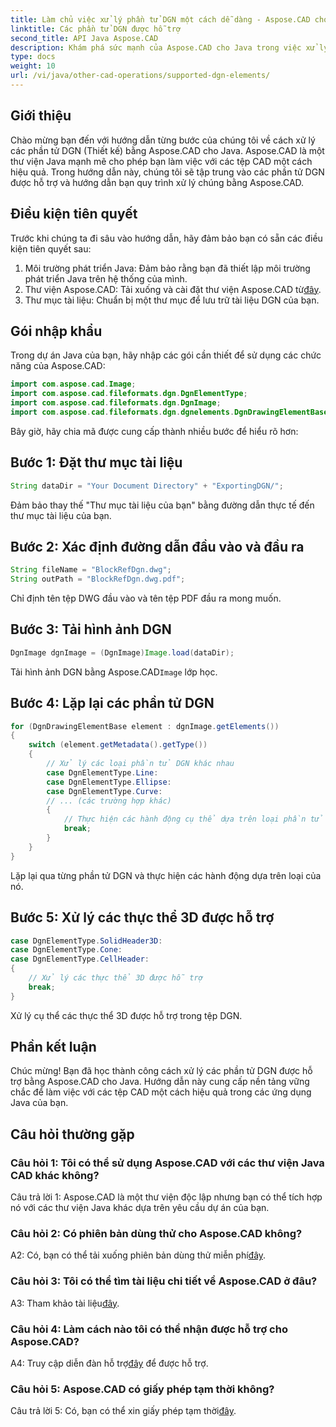 ```yaml
---
title: Làm chủ việc xử lý phần tử DGN một cách dễ dàng - Aspose.CAD cho Java
linktitle: Các phần tử DGN được hỗ trợ
second_title: API Java Aspose.CAD
description: Khám phá sức mạnh của Aspose.CAD cho Java trong việc xử lý các phần tử DGN một cách dễ dàng. Hướng dẫn từng bước của chúng tôi đảm bảo tích hợp liền mạch để xử lý tệp CAD.
type: docs
weight: 10
url: /vi/java/other-cad-operations/supported-dgn-elements/
---
```

## Giới thiệu

Chào mừng bạn đến với hướng dẫn từng bước của chúng tôi về cách xử lý các phần tử DGN (Thiết kế) bằng Aspose.CAD cho Java. Aspose.CAD là một thư viện Java mạnh mẽ cho phép bạn làm việc với các tệp CAD một cách hiệu quả. Trong hướng dẫn này, chúng tôi sẽ tập trung vào các phần tử DGN được hỗ trợ và hướng dẫn bạn quy trình xử lý chúng bằng Aspose.CAD.

## Điều kiện tiên quyết

Trước khi chúng ta đi sâu vào hướng dẫn, hãy đảm bảo bạn có sẵn các điều kiện tiên quyết sau:

1. Môi trường phát triển Java: Đảm bảo rằng bạn đã thiết lập môi trường phát triển Java trên hệ thống của mình.
2.  Thư viện Aspose.CAD: Tải xuống và cài đặt thư viện Aspose.CAD từ[đây](https://releases.aspose.com/cad/java/).
3. Thư mục tài liệu: Chuẩn bị một thư mục để lưu trữ tài liệu DGN của bạn.

## Gói nhập khẩu

Trong dự án Java của bạn, hãy nhập các gói cần thiết để sử dụng các chức năng của Aspose.CAD:

```java
import com.aspose.cad.Image;
import com.aspose.cad.fileformats.dgn.DgnElementType;
import com.aspose.cad.fileformats.dgn.DgnImage;
import com.aspose.cad.fileformats.dgn.dgnelements.DgnDrawingElementBase;
```

Bây giờ, hãy chia mã được cung cấp thành nhiều bước để hiểu rõ hơn:

## Bước 1: Đặt thư mục tài liệu

```java
String dataDir = "Your Document Directory" + "ExportingDGN/";
```

Đảm bảo thay thế "Thư mục tài liệu của bạn" bằng đường dẫn thực tế đến thư mục tài liệu của bạn.

## Bước 2: Xác định đường dẫn đầu vào và đầu ra

```java
String fileName = "BlockRefDgn.dwg";
String outPath = "BlockRefDgn.dwg.pdf";
```

Chỉ định tên tệp DWG đầu vào và tên tệp PDF đầu ra mong muốn.

## Bước 3: Tải hình ảnh DGN

```java
DgnImage dgnImage = (DgnImage)Image.load(dataDir);
```

 Tải hình ảnh DGN bằng Aspose.CAD`Image` lớp học.

## Bước 4: Lặp lại các phần tử DGN

```java
for (DgnDrawingElementBase element : dgnImage.getElements())
{
    switch (element.getMetadata().getType())
    {
        // Xử lý các loại phần tử DGN khác nhau
        case DgnElementType.Line:
        case DgnElementType.Ellipse:
        case DgnElementType.Curve:
        // ... (các trường hợp khác)
        {
            // Thực hiện các hành động cụ thể dựa trên loại phần tử
            break;
        }
    }
}
```

Lặp lại qua từng phần tử DGN và thực hiện các hành động dựa trên loại của nó.

## Bước 5: Xử lý các thực thể 3D được hỗ trợ

```java
case DgnElementType.SolidHeader3D:
case DgnElementType.Cone:
case DgnElementType.CellHeader:
{
    // Xử lý các thực thể 3D được hỗ trợ
    break;
}
```

Xử lý cụ thể các thực thể 3D được hỗ trợ trong tệp DGN.

## Phần kết luận

Chúc mừng! Bạn đã học thành công cách xử lý các phần tử DGN được hỗ trợ bằng Aspose.CAD cho Java. Hướng dẫn này cung cấp nền tảng vững chắc để làm việc với các tệp CAD một cách hiệu quả trong các ứng dụng Java của bạn.

## Câu hỏi thường gặp

### Câu hỏi 1: Tôi có thể sử dụng Aspose.CAD với các thư viện Java CAD khác không?

Câu trả lời 1: Aspose.CAD là một thư viện độc lập nhưng bạn có thể tích hợp nó với các thư viện Java khác dựa trên yêu cầu dự án của bạn.

### Câu hỏi 2: Có phiên bản dùng thử cho Aspose.CAD không?

 A2: Có, bạn có thể tải xuống phiên bản dùng thử miễn phí[đây](https://releases.aspose.com/).

### Câu hỏi 3: Tôi có thể tìm tài liệu chi tiết về Aspose.CAD ở đâu?

 A3: Tham khảo tài liệu[đây](https://reference.aspose.com/cad/java/).

### Câu hỏi 4: Làm cách nào tôi có thể nhận được hỗ trợ cho Aspose.CAD?

 A4: Truy cập diễn đàn hỗ trợ[đây](https://forum.aspose.com/c/cad/19) để được hỗ trợ.

### Câu hỏi 5: Aspose.CAD có giấy phép tạm thời không?

 Câu trả lời 5: Có, bạn có thể xin giấy phép tạm thời[đây](https://purchase.aspose.com/temporary-license/).